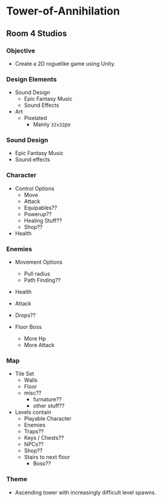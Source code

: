 # Tower-of-Annihilation
## Room 4 Studios 

### Objective
- Create a 2D roguelike game using Unity.

### Design Elements
- Sound Design
    - Epic Fantasy Music
    - Sound Effects
- Art
    - Pixelated
        - Mainly `32x32`px
### Sound Design
- Epic Fantasy Music
- Sound effects

### Character
- Control Options   
    - Move
    - Attack
    - Equipables??
    - Powerup??
    - Healing Stuff??
    - Shop??
- Health

### Enemies
- Movement Options
    - Pull radius
    - Path Finding??
- Health
- Attack
- Drops??

- Floor Boss
    - More Hp
    - More Attack

### Map
- Tile Set
    - Walls
    - Floor
    - misc??
        - furnature??
        - other stuff??
- Levels contain
    - Playable Character
    - Enemies
    - Traps??
    - Keys / Chests??
    - NPCs??
    - Shop??
    - Stairs to next floor
        - Boss??

### Theme
- Ascending tower with increasingly difficult level spawns.